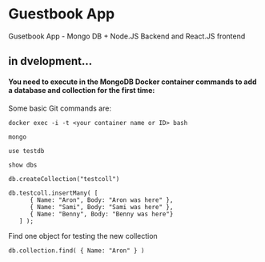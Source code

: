 # Guestbook App 
Gusetbook App - Mongo DB + Node.JS Backend and React.JS frontend 
## in dvelopment...

#### You need to execute in the MongoDB Docker container commands to add a database and collection for the first time:
Some basic Git commands are:
```
docker exec -i -t <your container name or ID> bash

mongo

use testdb

show dbs

db.createCollection("testcoll")

db.testcoll.insertMany( [
      { Name: "Aron", Body: "Aron was here" },
      { Name: "Sami", Body: "Sami was here" },
      { Name: "Benny", Body: "Benny was here"}
   ] );
```

Find one object for testing the new collection
```
db.collection.find( { Name: "Aron" } )
```
